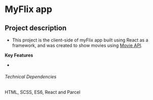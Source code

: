 # MyFlix app

## Project description

- This project is the client-side of myFlix app built using React as a framework, and was created to show movies using [Movie API](https://github.com/AfonsoRD/movie_api).

**Key Features**

-

###### Technical Dependencies

HTML, SCSS, ES6, React and Parcel
